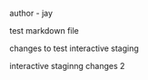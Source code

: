 author - jay

test markdown file

changes to test interactive staging

interactive staginng changes 2
